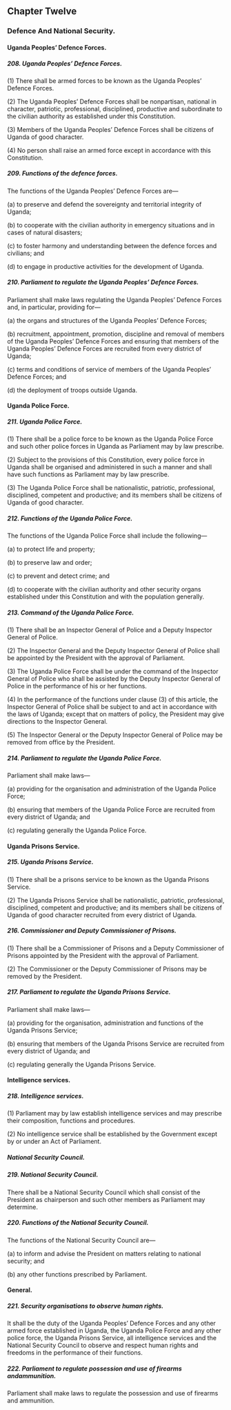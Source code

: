 ## Chapter Twelve

### Defence And National Security.

#### Uganda Peoples’ Defence Forces.

##### 208. Uganda Peoples’ Defence Forces.

(1) There shall be armed forces to be known as the Uganda Peoples’
Defence Forces.

(2) The Uganda Peoples’ Defence Forces shall be nonpartisan,
national in character, patriotic, professional, disciplined, productive and
subordinate to the civilian authority as established under this Constitution.

(3) Members of the Uganda Peoples’ Defence Forces shall be citizens
of Uganda of good character.

(4) No person shall raise an armed force except in accordance with
this Constitution.

##### 209. Functions of the defence forces.

The functions of the Uganda Peoples’ Defence Forces are—  

(a) to preserve and defend the sovereignty and territorial integrity of
Uganda;  

(b) to cooperate with the civilian authority in emergency situations
and in cases of natural disasters;  

(c) to foster harmony and understanding between the defence forces
and civilians; and  

(d) to engage in productive activities for the development of Uganda.

##### 210. Parliament to regulate the Uganda Peoples’ Defence Forces.

Parliament shall make laws regulating the Uganda Peoples’ Defence Forces
and, in particular, providing for— 

(a) the organs and structures of the Uganda Peoples’ Defence Forces;  

(b) recruitment, appointment, promotion, discipline and removal of
members of the Uganda Peoples’ Defence Forces and ensuring
that members of the Uganda Peoples’ Defence Forces are
recruited from every district of Uganda;  

(c) terms and conditions of service of members of the Uganda Peoples’ Defence Forces; and 

(d) the deployment of troops outside Uganda.


#### Uganda Police Force.


##### 211. Uganda Police Force.

(1) There shall be a police force to be known as the Uganda Police
Force and such other police forces in Uganda as Parliament may by law
prescribe.

(2) Subject to the provisions of this Constitution, every police force
in Uganda shall be organised and administered in such a manner and shall
have such functions as Parliament may by law prescribe.

(3) The Uganda Police Force shall be nationalistic, patriotic,
professional, disciplined, competent and productive; and its members shall
be citizens of Uganda of good character.

##### 212. Functions of the Uganda Police Force.

The functions of the Uganda Police Force shall include the following—

(a) to protect life and property;  

(b) to preserve law and order;  

(c) to prevent and detect crime; and  

(d) to cooperate with the civilian authority and other security organs
established under this Constitution and with the population
generally.

##### 213. Command of the Uganda Police Force.

(1) There shall be an Inspector General of Police and a Deputy
Inspector General of Police.

(2) The Inspector General and the Deputy Inspector General of Police
shall be appointed by the President with the approval of Parliament.

(3) The Uganda Police Force shall be under the command of the
Inspector General of Police who shall be assisted by the Deputy Inspector
General of Police in the performance of his or her functions.

(4) In the performance of the functions under clause (3) of this article,
the Inspector General of Police shall be subject to and act in accordance with
the laws of Uganda; except that on matters of policy, the President may give
directions to the Inspector General.

(5) The Inspector General or the Deputy Inspector General of Police
may be removed from office by the President.

##### 214. Parliament to regulate the Uganda Police Force.

Parliament shall make laws—  

(a) providing for the organisation and administration of the Uganda
Police Force;  

(b) ensuring that members of the Uganda Police Force are recruited
from every district of Uganda; and  

(c) regulating generally the Uganda Police Force.


#### Uganda Prisons Service.


##### 215. Uganda Prisons Service.

(1) There shall be a prisons service to be known as the Uganda
Prisons Service.

(2) The Uganda Prisons Service shall be nationalistic, patriotic,
professional, disciplined, competent and productive; and its members shall
be citizens of Uganda of good character recruited from every district of
Uganda.

##### 216. Commissioner and Deputy Commissioner of Prisons.

(1) There shall be a Commissioner of Prisons and a Deputy
Commissioner of Prisons appointed by the President with the approval of
Parliament.

(2) The Commissioner or the Deputy Commissioner of Prisons may
be removed by the President.

##### 217. Parliament to regulate the Uganda Prisons Service.

Parliament shall make laws—

(a) providing for the organisation, administration and functions of the
Uganda Prisons Service;  

(b) ensuring that members of the Uganda Prisons Service are
recruited from every district of Uganda; and  

(c) regulating generally the Uganda Prisons Service.


#### Intelligence services.

##### 218. Intelligence services.

(1) Parliament may by law establish intelligence services and may
prescribe their composition, functions and procedures.

(2) No intelligence service shall be established by the Government
except by or under an Act of Parliament.


##### National Security Council.


##### 219. National Security Council.

There shall be a National Security Council which shall consist of the
President as chairperson and such other members as Parliament may
determine.

##### 220. Functions of the National Security Council.

The functions of the National Security Council are—  

(a) to inform and advise the President on matters relating to national
security; and  

(b) any other functions prescribed by Parliament.


#### General.

##### 221. Security organisations to observe human rights.

It shall be the duty of the Uganda Peoples’ Defence Forces and any other
armed force established in Uganda, the Uganda Police Force and any other
police force, the Uganda Prisons Service, all intelligence services and the
National Security Council to observe and respect human rights and freedoms
in the performance of their functions.

##### 222. Parliament to regulate possession and use of firearms andammunition.

Parliament shall make laws to regulate the possession and use of firearms and
ammunition.
